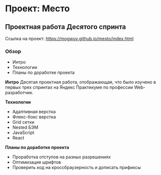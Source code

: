 # Проект: Место
## Проектная работа Десятого спринта
Ссылка на проект: https://mogwuy.github.io/mesto/index.html

### Обзор
* Интро
* Технологии
* Планы по доработке проекта

**Интро**
Десятая проектная работа, отображающая, что было изучено в первых трех спринтах на Яндекс Практикуме по профессии Web-разработчик.

**Технологии**
- Адаптивная верстка
- Флекс-бокс верстка
- Grid сетки
- Nested БЭМ
- JavaScript
- React

**Планы по доработке проекта**
- Проработка отступов на разных разрешениях
- Оптимизация шрифтов
- Проверить код на кроссбраузерность и дописать прификсы


